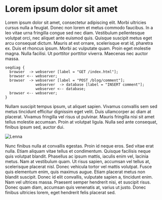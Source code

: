 # Lorem ipsum dolor sit amet

Lorem ipsum dolor sit amet, consectetur adipiscing elit. Morbi ultricies cursus nulla a feugiat. Donec non lorem et metus commodo faucibus. In a leo vitae urna fringilla congue sed nec diam. Vestibulum pellentesque volutpat orci, nec aliquet ante euismod quis. Quisque suscipit metus eget arcu consequat dictum. Mauris at est ornare, scelerisque erat id, pharetra ex. Duis et rhoncus ipsum. Morbi ac vulputate quam. Proin eget molestie magna. Nulla facilisi. Ut porttitor porttitor viverra. Maecenas nec auctor massa.

```seqdiag This is a caption
seqdiag {
  browser  -> webserver [label = "GET /index.html"];
  browser <-- webserver;
  browser  -> webserver [label = "POST /blog/comment"];
              webserver  -> database [label = "INSERT comment"];
              webserver <-- database;
  browser <-- webserver;
}
```

Nullam suscipit tempus ipsum, ut aliquet sapien. Vivamus convallis sem sed metus tincidunt efficitur dignissim eget velit. Duis ullamcorper ac diam at placerat. Vivamus fringilla vel risus ut pulvinar. Mauris fringilla nisi sit amet tellus molestie accumsan. Proin at volutpat ligula. Nulla sed ante consequat, finibus ipsum sed, auctor dui.

![Lenna](foo/Lenna.png)

Nunc finibus nulla at convallis egestas. Proin id neque eros. Sed vitae erat nulla. Etiam aliquam vitae tellus et condimentum. Quisque facilisis neque quis volutpat blandit. Phasellus ac ipsum mattis, iaculis enim vel, lacinia metus. Nam at vestibulum quam. Ut risus sapien, accumsan vel tellus at, scelerisque placerat nisl. Donec vehicula tortor vel mattis volutpat. Fusce quis elementum enim, quis maximus augue. Etiam placerat metus non blandit suscipit. Donec id elit convallis, vulputate sapien a, tincidunt enim. Nam vel ultrices massa. Praesent semper hendrerit nisi, et suscipit risus. Donec quam diam, accumsan quis venenatis at, varius ut justo. Donec finibus ultricies lorem, eget hendrerit felis placerat sed.